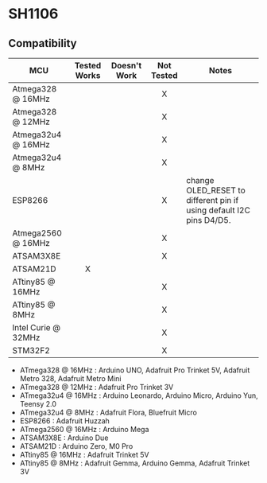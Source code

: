 # SH1106
<!-- START COMPATIBILITY TABLE -->

## Compatibility

MCU                | Tested Works | Doesn't Work | Not Tested  | Notes
------------------ | :----------: | :----------: | :---------: | -----
Atmega328 @ 16MHz  |             |             |     X       | 
Atmega328 @ 12MHz  |             |             |     X       | 
Atmega32u4 @ 16MHz |             |             |     X       | 
Atmega32u4 @ 8MHz  |             |             |     X       | 
ESP8266            |             |             |     X       | change OLED_RESET to different pin if using default I2C pins D4/D5.
Atmega2560 @ 16MHz |             |             |     X       | 
ATSAM3X8E          |             |             |     X       | 
ATSAM21D           |      X       |             |            | 
ATtiny85 @ 16MHz   |             |             |     X       | 
ATtiny85 @ 8MHz    |             |             |     X       | 
Intel Curie @ 32MHz |             |             |     X       | 
STM32F2            |             |             |     X       | 

  * ATmega328 @ 16MHz : Arduino UNO, Adafruit Pro Trinket 5V, Adafruit Metro 328, Adafruit Metro Mini
  * ATmega328 @ 12MHz : Adafruit Pro Trinket 3V
  * ATmega32u4 @ 16MHz : Arduino Leonardo, Arduino Micro, Arduino Yun, Teensy 2.0
  * ATmega32u4 @ 8MHz : Adafruit Flora, Bluefruit Micro
  * ESP8266 : Adafruit Huzzah
  * ATmega2560 @ 16MHz : Arduino Mega
  * ATSAM3X8E : Arduino Due
  * ATSAM21D : Arduino Zero, M0 Pro
  * ATtiny85 @ 16MHz : Adafruit Trinket 5V
  * ATtiny85 @ 8MHz : Adafruit Gemma, Arduino Gemma, Adafruit Trinket 3V

<!-- END COMPATIBILITY TABLE -->

